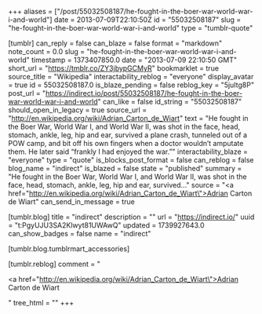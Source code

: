 +++
aliases = ["/post/55032508187/he-fought-in-the-boer-war-world-war-i-and-world"]
date = 2013-07-09T22:10:50Z
id = "55032508187"
slug = "he-fought-in-the-boer-war-world-war-i-and-world"
type = "tumblr-quote"

[tumblr]
can_reply = false
can_blaze = false
format = "markdown"
note_count = 0.0
slug = "he-fought-in-the-boer-war-world-war-i-and-world"
timestamp = 1373407850.0
date = "2013-07-09 22:10:50 GMT"
short_url = "https://tmblr.co/ZY3jbypGCMyR"
bookmarklet = true
source_title = "Wikipedia"
interactability_reblog = "everyone"
display_avatar = true
id = 55032508187.0
is_blaze_pending = false
reblog_key = "5juItg8P"
post_url = "https://indirect.io/post/55032508187/he-fought-in-the-boer-war-world-war-i-and-world"
can_like = false
id_string = "55032508187"
should_open_in_legacy = true
source_url = "http://en.wikipedia.org/wiki/Adrian_Carton_de_Wiart"
text = "He fought in the Boer War, World War I, and World War II, was shot in the face, head, stomach, ankle, leg, hip and ear, survived a plane crash, tunneled out of a POW camp, and bit off his own fingers when a doctor wouldn&rsquo;t amputate them. He later said &ldquo;frankly I had enjoyed the war.&rdquo;"
interactability_blaze = "everyone"
type = "quote"
is_blocks_post_format = false
can_reblog = false
blog_name = "indirect"
is_blazed = false
state = "published"
summary = "He fought in the Boer War, World War I, and World War II, was shot in the face, head, stomach, ankle, leg, hip and ear, survived..."
source = "<a href=\"http://en.wikipedia.org/wiki/Adrian_Carton_de_Wiart\">Adrian Carton de Wiart</a>"
can_send_in_message = true

[tumblr.blog]
title = "indirect"
description = ""
url = "https://indirect.io/"
uuid = "t:PgyUJU3SA2Klwyt81UWAwQ"
updated = 1739927643.0
can_show_badges = false
name = "indirect"

[tumblr.blog.tumblrmart_accessories]

[tumblr.reblog]
comment = "<p><a href=\"http://en.wikipedia.org/wiki/Adrian_Carton_de_Wiart\">Adrian Carton de Wiart</a></p>"
tree_html = ""
+++
